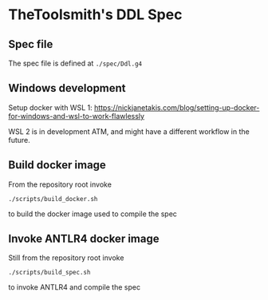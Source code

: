 # TheToolsmith's DDL Spec

## Spec file

The spec file is defined at `./spec/Ddl.g4`

## Windows development

Setup docker with WSL 1:
https://nickjanetakis.com/blog/setting-up-docker-for-windows-and-wsl-to-work-flawlessly

WSL 2 is in development ATM, and might have a different workflow in the future.

## Build docker image

From the repository root invoke
```
./scripts/build_docker.sh
```
to build the docker image used to compile the spec

## Invoke ANTLR4 docker image
Still from the repository root invoke
```
./scripts/build_spec.sh
```
to invoke ANTLR4 and compile the spec